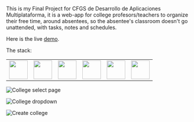 This is my Final Project for CFGS de Desarrollo de Aplicaciones Multiplataforma, it is a web-app for college profesors/teachers to organize their free time, around absentees, so the absentee's classroom doesn't go unattended, with tasks, notes and schedules.

Here is the live [demo](https://guardias-edu.vercel.app/).

The stack:
<table>
    <tr>
      <td>
          <img width="50" src="https://cdn.jsdelivr.net/gh/devicons/devicon/icons/react/react-original-wordmark.svg" />
      </td>
      <td>
        <img width="50" src="https://cdn.jsdelivr.net/gh/devicons/devicon/icons/nextjs/nextjs-original.svg" />
      </td>
      <td>
        <img width="50" src="https://cdn.jsdelivr.net/gh/devicons/devicon/icons/typescript/typescript-original.svg" />
      </td>
      <td>
        <img width="50" src="https://cdn.jsdelivr.net/gh/devicons/devicon/icons/firebase/firebase-plain-wordmark.svg" />
      </td>
      <td>
        <img width="50" src="https://cdn.jsdelivr.net/gh/devicons/devicon/icons/tailwindcss/tailwindcss-plain.svg" />
      </td>
      <td>
        <img width="50" src="https://cdn.jsdelivr.net/gh/devicons/devicon/icons/google/google-original-wordmark.svg" />
      </td>
    </tr>
</table>

![College select page](https://github.com/daninfocus/Guardias-EDU/readme-images/1.png?raw=true)

![College dropdown](https://github.com/daninfocus/Guardias-EDU/readme-images/2.png?raw=true)

![Create college](https://github.com/daninfocus/Guardias-EDU/readme-images/3.png?raw=true)